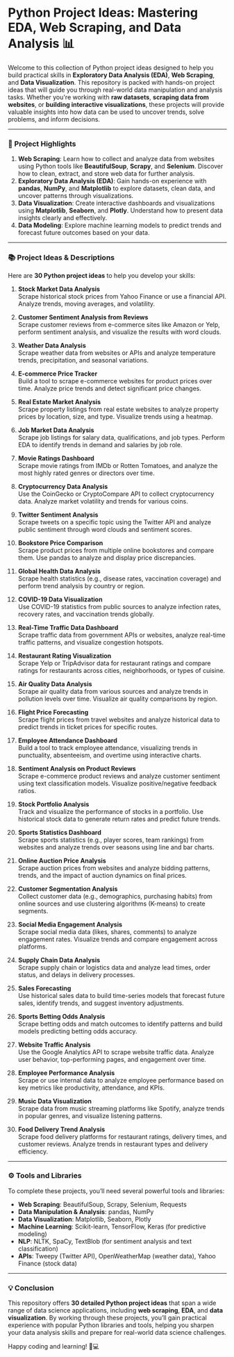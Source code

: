 # Python Project Ideas: Mastering EDA, Web Scraping, and Data Analysis 📊

Welcome to this collection of Python project ideas designed to help you build practical skills in **Exploratory Data Analysis (EDA)**, **Web Scraping**, and **Data Visualization**. This repository is packed with hands-on project ideas that will guide you through real-world data manipulation and analysis tasks. Whether you're working with **raw datasets**, **scraping data from websites**, or **building interactive visualizations**, these projects will provide valuable insights into how data can be used to uncover trends, solve problems, and inform decisions.

---

### 🚀 Project Highlights

1. **Web Scraping**: Learn how to collect and analyze data from websites using Python tools like **BeautifulSoup**, **Scrapy**, and **Selenium**. Discover how to clean, extract, and store web data for further analysis.
2. **Exploratory Data Analysis (EDA)**: Gain hands-on experience with **pandas**, **NumPy**, and **Matplotlib** to explore datasets, clean data, and uncover patterns through visualizations.
3. **Data Visualization**: Create interactive dashboards and visualizations using **Matplotlib**, **Seaborn**, and **Plotly**. Understand how to present data insights clearly and effectively.
4. **Data Modeling**: Explore machine learning models to predict trends and forecast future outcomes based on your data.

---

### 📚 Project Ideas & Descriptions

Here are **30 Python project ideas** to help you develop your skills:

1. **Stock Market Data Analysis**  
   Scrape historical stock prices from Yahoo Finance or use a financial API. Analyze trends, moving averages, and volatility.

2. **Customer Sentiment Analysis from Reviews**  
   Scrape customer reviews from e-commerce sites like Amazon or Yelp, perform sentiment analysis, and visualize the results with word clouds.

3. **Weather Data Analysis**  
   Scrape weather data from websites or APIs and analyze temperature trends, precipitation, and seasonal variations.

4. **E-commerce Price Tracker**  
   Build a tool to scrape e-commerce websites for product prices over time. Analyze price trends and detect significant price changes.

5. **Real Estate Market Analysis**  
   Scrape property listings from real estate websites to analyze property prices by location, size, and type. Visualize trends using a heatmap.

6. **Job Market Data Analysis**  
   Scrape job listings for salary data, qualifications, and job types. Perform EDA to identify trends in demand and salaries by job role.

7. **Movie Ratings Dashboard**  
   Scrape movie ratings from IMDb or Rotten Tomatoes, and analyze the most highly rated genres or directors over time.

8. **Cryptocurrency Data Analysis**  
   Use the CoinGecko or CryptoCompare API to collect cryptocurrency data. Analyze market volatility and trends for various coins.

9. **Twitter Sentiment Analysis**  
   Scrape tweets on a specific topic using the Twitter API and analyze public sentiment through word clouds and sentiment scores.

10. **Bookstore Price Comparison**  
    Scrape product prices from multiple online bookstores and compare them. Use pandas to analyze and display price discrepancies.

11. **Global Health Data Analysis**  
    Scrape health statistics (e.g., disease rates, vaccination coverage) and perform trend analysis by country or region.

12. **COVID-19 Data Visualization**  
    Use COVID-19 statistics from public sources to analyze infection rates, recovery rates, and vaccination trends globally.

13. **Real-Time Traffic Data Dashboard**  
    Scrape traffic data from government APIs or websites, analyze real-time traffic patterns, and visualize congestion hotspots.

14. **Restaurant Rating Visualization**  
    Scrape Yelp or TripAdvisor data for restaurant ratings and compare ratings for restaurants across cities, neighborhoods, or types of cuisine.

15. **Air Quality Data Analysis**  
    Scrape air quality data from various sources and analyze trends in pollution levels over time. Visualize air quality comparisons by region.

16. **Flight Price Forecasting**  
    Scrape flight prices from travel websites and analyze historical data to predict trends in ticket prices for specific routes.

17. **Employee Attendance Dashboard**  
    Build a tool to track employee attendance, visualizing trends in punctuality, absenteeism, and overtime using interactive charts.

18. **Sentiment Analysis on Product Reviews**  
    Scrape e-commerce product reviews and analyze customer sentiment using text classification models. Visualize positive/negative feedback ratios.

19. **Stock Portfolio Analysis**  
    Track and visualize the performance of stocks in a portfolio. Use historical stock data to generate return rates and predict future trends.

20. **Sports Statistics Dashboard**  
    Scrape sports statistics (e.g., player scores, team rankings) from websites and analyze trends over seasons using line and bar charts.

21. **Online Auction Price Analysis**  
    Scrape auction prices from websites and analyze bidding patterns, trends, and the impact of auction dynamics on final prices.

22. **Customer Segmentation Analysis**  
    Collect customer data (e.g., demographics, purchasing habits) from online sources and use clustering algorithms (K-means) to create segments.

23. **Social Media Engagement Analysis**  
    Scrape social media data (likes, shares, comments) to analyze engagement rates. Visualize trends and compare engagement across platforms.

24. **Supply Chain Data Analysis**  
    Scrape supply chain or logistics data and analyze lead times, order status, and delays in delivery processes.

25. **Sales Forecasting**  
    Use historical sales data to build time-series models that forecast future sales, identify trends, and suggest inventory adjustments.

26. **Sports Betting Odds Analysis**  
    Scrape betting odds and match outcomes to identify patterns and build models predicting betting odds accuracy.

27. **Website Traffic Analysis**  
    Use the Google Analytics API to scrape website traffic data. Analyze user behavior, top-performing pages, and engagement over time.

28. **Employee Performance Analysis**  
    Scrape or use internal data to analyze employee performance based on key metrics like productivity, attendance, and KPIs.

29. **Music Data Visualization**  
    Scrape data from music streaming platforms like Spotify, analyze trends in popular genres, and visualize listening patterns.

30. **Food Delivery Trend Analysis**  
    Scrape food delivery platforms for restaurant ratings, delivery times, and customer reviews. Analyze trends in restaurant types and delivery efficiency.

---

### ⚙️ Tools and Libraries

To complete these projects, you’ll need several powerful tools and libraries:

- **Web Scraping**: BeautifulSoup, Scrapy, Selenium, Requests
- **Data Manipulation & Analysis**: pandas, NumPy
- **Data Visualization**: Matplotlib, Seaborn, Plotly
- **Machine Learning**: Scikit-learn, TensorFlow, Keras (for predictive modeling)
- **NLP**: NLTK, SpaCy, TextBlob (for sentiment analysis and text classification)
- **APIs**: Tweepy (Twitter API), OpenWeatherMap (weather data), Yahoo Finance (stock data)

---

### 💡 Conclusion

This repository offers **30 detailed Python project ideas** that span a wide range of data science applications, including **web scraping**, **EDA**, and **data visualization**. By working through these projects, you’ll gain practical experience with popular Python libraries and tools, helping you sharpen your data analysis skills and prepare for real-world data science challenges.

Happy coding and learning! 🚀💻
